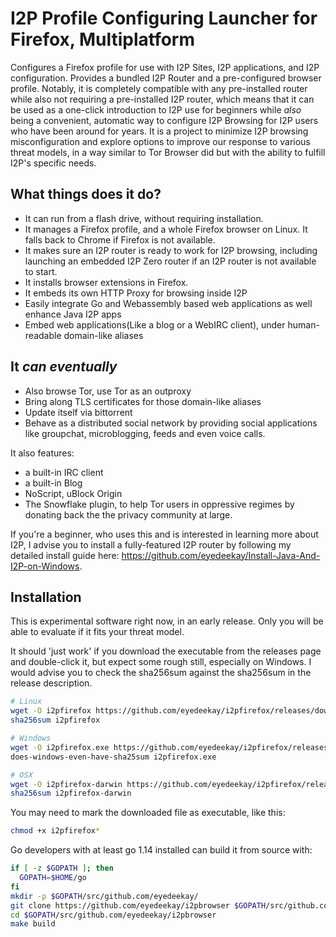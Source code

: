 I2P Profile Configuring Launcher for Firefox, Multiplatform
===========================================================

Configures a Firefox profile for use with I2P Sites, I2P applications, and
I2P configuration. Provides a bundled I2P Router and a pre-configured
browser profile. Notably, it is completely compatible with any pre-installed router
while also not requiring a pre-installed I2P router, which means that it
can be used as a one-click introduction to I2P use for beginners while *also*
being a convenient, automatic way to configure I2P Browsing for I2P users
who have been around for years. It is a project to minimize I2P browsing
misconfiguration and explore options to improve our response to various
threat models, in a way similar to Tor Browser did but with the ability to
fulfill I2P's specific needs.

What things does it do?
-----------------------

- It can run from a flash drive, without requiring installation.
- It manages a Firefox profile, and a whole Firefox browser on Linux. It
 falls back to Chrome if Firefox is not available.
- It makes sure an I2P router is ready to work for I2P browsing, including
 launching an embedded I2P Zero router if an I2P router is not available to
 start.
- It installs browser extensions in Firefox.
- It embeds its own HTTP Proxy for browsing inside I2P
- Easily integrate Go and Webassembly based web applications as well enhance Java I2P apps
- Embed web applications(Like a blog or a WebIRC client), under human-readable domain-like aliases

It *can eventually*
-------------------

- Also browse Tor, use Tor as an outproxy
- Bring along TLS certificates for those domain-like aliases
- Update itself via bittorrent
- Behave as a distributed social network by providing social applications like groupchat,
 microblogging, feeds and even voice calls.

It also features:

 - a built-in IRC client
 - a built-in Blog
 - NoScript, uBlock Origin
 - The Snowflake plugin, to help Tor users in oppressive regimes by donating
  back the the privacy community at large.

If you're a beginner, who uses this and is interested in learning more about
I2P, I advise you to install a fully-featured I2P router by following my
detailed install guide here: https://github.com/eyedeekay/Install-Java-And-I2P-on-Windows.

Installation
------------

This is experimental software right now, in an early release. Only you will be
able to evaluate if it fits your threat model.

It should 'just work' if you download the executable from the releases page
and double-click it, but expect some rough still, especially on Windows. I
would advise you to check the sha256sum against the sha256sum in the release
description.

```Bash
# Linux
wget -O i2pfirefox https://github.com/eyedeekay/i2pfirefox/releases/download/116.0.73.099/i2pfirefox
sha256sum i2pfirefox

# Windows
wget -O i2pfirefox.exe https://github.com/eyedeekay/i2pfirefox/releases/download/116.0.73.099/i2pfirefox.exe
does-windows-even-have-sha25sum i2pfirefox.exe

# OSX
wget -O i2pfirefox-darwin https://github.com/eyedeekay/i2pfirefox/releases/download/116.0.73.099/i2pfirefox-darwin
sha256sum i2pfirefox-darwin
```

You may need to mark the downloaded file as executable, like this:

```Bash
chmod +x i2pfirefox*
```

Go developers with at least go 1.14 installed can build it from source with:

```Bash
if [ -z $GOPATH ]; then
  GOPATH=$HOME/go
fi
mkdir -p $GOPATH/src/github.com/eyedeekay/
git clone https://github.com/eyedeekay/i2pbrowser $GOPATH/src/github.com/eyedeekay/i2pbrowser
cd $GOPATH/src/github.com/eyedeekay/i2pbrowser
make build
```
